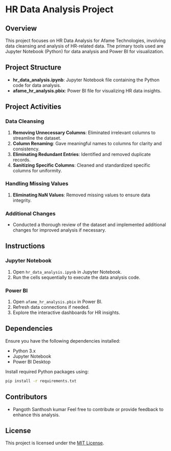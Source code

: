 
# HR Data Analysis Project

## Overview

This project focuses on HR Data Analysis for Afame Technologies, involving data cleansing and analysis of HR-related data. The primary tools used are Jupyter Notebook (Python) for data analysis and Power BI for visualization.

## Project Structure

- **hr_data_analysis.ipynb**: Jupyter Notebook file containing the Python code for data analysis.
- **afame_hr_analysis.pbix**: Power BI file for visualizing HR data insights.

## Project Activities

### Data Cleansing

1. **Removing Unnecessary Columns**: Eliminated irrelevant columns to streamline the dataset.
2. **Column Renaming**: Gave meaningful names to columns for clarity and consistency.
3. **Eliminating Redundant Entries**: Identified and removed duplicate records.
4. **Sanitizing Specific Columns**: Cleaned and standardized specific columns for uniformity.

### Handling Missing Values

1. **Eliminating NaN Values**: Removed missing values to ensure data integrity.

### Additional Changes

- Conducted a thorough review of the dataset and implemented additional changes for improved analysis if necessary.

## Instructions

### Jupyter Notebook

1. Open `hr_data_analysis.ipynb` in Jupyter Notebook.
2. Run the cells sequentially to execute the data analysis code.

### Power BI

1. Open `afame_hr_analysis.pbix` in Power BI.
2. Refresh data connections if needed.
3. Explore the interactive dashboards for HR insights.

## Dependencies

Ensure you have the following dependencies installed:

- Python 3.x
- Jupyter Notebook
- Power BI Desktop

Install required Python packages using:

```bash
pip install -r requirements.txt
```

## Contributors

- Pangoth Santhosh kumar
Feel free to contribute or provide feedback to enhance this analysis.

## License

This project is licensed under the [MIT License](LICENSE).
